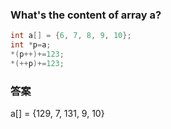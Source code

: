 ### What's the content of array a?
````C
int a[] = {6, 7, 8, 9, 10};
int *p=a;
*(p++)+=123;
*(++p)+=123;
````
### 答案
a[] = {129, 7, 131, 9, 10} 
